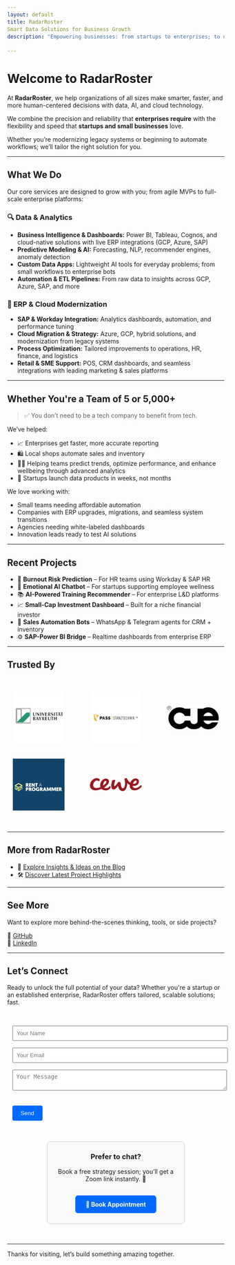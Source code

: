 ```yaml
---
layout: default
title: RadarRoster 
Smart Data Solutions for Business Growth
description: "Empowering businesses: from startups to enterprises; to unlock actionable insights from data."

---
```


# Welcome to RadarRoster

At **RadarRoster**, we help organizations of all sizes make smarter, faster, and more human-centered decisions with data, AI, and cloud technology.

We combine the precision and reliability that **enterprises require** with the flexibility and speed that **startups and small businesses** love.

Whether you’re modernizing legacy systems or beginning to automate workflows; we’ll tailor the right solution for you.

---

## What We Do

Our core services are designed to grow with you; from agile MVPs to full-scale enterprise platforms:

### 🔍 Data & Analytics
- **Business Intelligence & Dashboards:** Power BI, Tableau, Cognos, and cloud-native solutions with live ERP integrations (GCP, Azure, SAP)  
- **Predictive Modeling & AI:** Forecasting, NLP, recommender engines, anomaly detection  
- **Custom Data Apps:** Lightweight AI tools for everyday problems; from small workflows to enterprise bots  
- **Automation & ETL Pipelines:** From raw data to insights across GCP, Azure, SAP, and more

### 🧩 ERP & Cloud Modernization
- **SAP & Workday Integration:** Analytics dashboards, automation, and performance tuning  
- **Cloud Migration & Strategy:** Azure, GCP, hybrid solutions, and modernization from legacy systems  
- **Process Optimization:** Tailored improvements to operations, HR, finance, and logistics  
- **Retail & SME Support:** POS, CRM dashboards, and seamless integrations with leading marketing & sales platforms  

---

## Whether You're a Team of 5 or 5,000+

> ✅ You don’t need to be a tech company to benefit from tech.

We’ve helped:
- 📈 Enterprises get faster, more accurate reporting  
- 🛍️ Local shops automate sales and inventory  
- 🧑‍💼 Helping teams predict trends, optimize performance, and enhance wellbeing through advanced analytics  
- 🚀 Startups launch data products in weeks, not months

We love working with:
- Small teams needing affordable automation  
- Companies with ERP upgrades, migrations, and seamless system transitions
- Agencies needing white-labeled dashboards  
- Innovation leads ready to test AI solutions

---

## Recent Projects

- 🧠 **Burnout Risk Prediction** – For HR teams using Workday & SAP HR  
- 💬 **Emotional AI Chatbot** – For startups supporting employee wellness  
- 📚 **AI-Powered Training Recommender** – For enterprise L&D platforms  
- 📈 **Small-Cap Investment Dashboard** – Built for a niche financial investor  
- 🤖 **Sales Automation Bots** – WhatsApp & Telegram agents for CRM + inventory  
- ⚙️ **SAP-Power BI Bridge** – Realtime dashboards from enterprise ERP

---

## Trusted By

<section id="clients" style="padding: 2rem 0;">
  <div class="clients-logos" style="
    display: grid;
    grid-template-columns: repeat(auto-fit, minmax(120px, 1fr));
    gap: 2rem;
    justify-items: center;
    align-items: center;
    max-width: 1000px;
    margin: 0 auto;
  ">
    <a href="https://www.uni-bayreuth.de" target="_blank" rel="noopener"><img src="/assets/img/clients/ubt.jpg" alt="University of Bayreuth" style="max-width: 120px; filter: grayscale(30%); transition: filter 0.3s;" /></a>
    <a href="https://www.pass-ag.com" target="_blank" rel="noopener"><img src="/assets/img/clients/pass-tech.png" alt="Pass Stanztechnik AG" style="max-width: 120px; filter: grayscale(30%); transition: filter 0.3s;" /></a>
    <a href="https://cueconcept.de" target="_blank" rel="noopener"><img src="/assets/img/clients/cueconcept.png" alt="Cueconcept GmbH" style="max-width: 120px; filter: grayscale(30%); transition: filter 0.3s;" /></a>
    <a href="https://rent-a-programmer.de" target="_blank" rel="noopener"><img src="/assets/img/clients/rp.png" alt="Rent a Programmer" style="max-width: 120px; filter: grayscale(30%); transition: filter 0.3s;" /></a>
    <a href="https://cewe.de" target="_blank" rel="noopener"><img src="/assets/img/clients/cewe.png" alt="CEWE" style="max-width: 120px; filter: grayscale(30%); transition: filter 0.3s;" /></a>
  </div>
</section>

---

## More from RadarRoster

- 📘 [Explore Insights & Ideas on the Blog](/blog/)
- 🛠️ [Discover Latest Project Highlights](/showcase/)

---

## See More

Want to explore more behind-the-scenes thinking, tools, or side projects?

🔗 [GitHub](https://github.com/dda-oo)  
🔗 [LinkedIn](https://www.linkedin.com/in/daryooshdehestani/)

---

## Let’s Connect

Ready to unlock the full potential of your data? Whether you're a startup or an established enterprise, RadarRoster offers tailored, scalable solutions; fast.

<div
  style="
    display: flex;
    flex-wrap: wrap;
    justify-content: center;
    gap: 2rem;
    align-items: flex-start;
    padding: 2rem 0;
    max-width: 960px;
    margin: 0 auto;
  "
>
  <!-- Load reCAPTCHA -->
<script src="https://www.google.com/recaptcha/api.js" async defer></script>

<form id="contact-form" action="https://formsubmit.co/ajax/dehestani@radarroster.com" method="POST" style="max-width: 480px; margin: 0 auto;">
  <input type="text" name="name" placeholder="Your Name" required style="width: 100%; padding: 0.5rem; margin-bottom: 1rem;" />
  <input type="email" name="email" placeholder="Your Email" required style="width: 100%; padding: 0.5rem; margin-bottom: 1rem;" />
  <textarea name="message" placeholder="Your Message" required style="width: 100%; padding: 0.5rem; margin-bottom: 1rem;"></textarea>

  <div class="g-recaptcha" data-sitekey="6LeJN4crAAAAAAmejXLmM2V5AoEhNM98Qq3Jd9uS" style="margin-bottom: 1rem;"></div>

  <button type="submit" style="padding: 0.6rem 1.2rem; background-color: #0069ff; color: white; border: none; cursor: pointer; border-radius: 4px;">Send</button>

  <p id="form-status" style="margin-top: 1rem; font-weight: bold;"></p>
</form>

<script>
  document.getElementById('contact-form').addEventListener('submit', async function(event) {
    event.preventDefault();

    const form = event.target;
    const status = document.getElementById('form-status');
    const captchaResponse = grecaptcha.getResponse();

    if (!captchaResponse) {
      status.style.color = 'red';
      status.textContent = '⚠️ Please complete the CAPTCHA before submitting.';
      return;
    }

    status.style.color = 'black';
    status.textContent = '⏳ Sending your message...';

    const formData = new FormData(form);

    try {
      const response = await fetch(form.action, {
        method: 'POST',
        body: formData,
        headers: {
          'Accept': 'application/json'
        }
      });

      if (response.ok) {
        status.style.color = 'green';
        status.textContent = '✅ Thank you! We\'ll be in touch soon.';
        form.reset();
        grecaptcha.reset();
      } else {
        status.style.color = 'red';
        status.textContent = '❌ Something went wrong. Please try again later.';
      }
    } catch (error) {
      status.style.color = 'red';
      status.textContent = '❌ Network error. Please check your connection.';
    }
  });
</script>

  <div
    style="
      flex: 0 1 320px;
      border: 1px solid #ccc;
      padding: 1.5rem;
      border-radius: 8px;
      text-align: center;
      background-color: #f9f9f9;
      min-width: 280px;
      box-sizing: border-box;
    "
  >
    <h3 style="margin-top: 0;">Prefer to chat?</h3>
    <p>Book a free strategy session; you’ll get a Zoom link instantly. 🎥</p>
    <a
      href="https://calendly.com/radarroster/meeting"
      target="_blank"
      style="
        display: inline-block;
        margin-top: 1rem;
        padding: 0.75rem 1.5rem;
        background-color: #0069ff;
        color: white;
        text-decoration: none;
        border-radius: 6px;
        font-weight: bold;
      "
      >📅 Book Appointment</a
    >
  </div>
</div>

---

Thanks for visiting, let’s build something amazing together.
